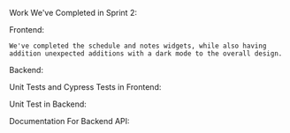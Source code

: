 Work We've Completed in Sprint 2:

  Frontend:
  
    We've completed the schedule and notes widgets, while also having addition unexpected additions with a dark mode to the overall design.
    
  Backend:

Unit Tests and Cypress Tests in Frontend:


Unit Test in Backend:


Documentation For Backend API:


